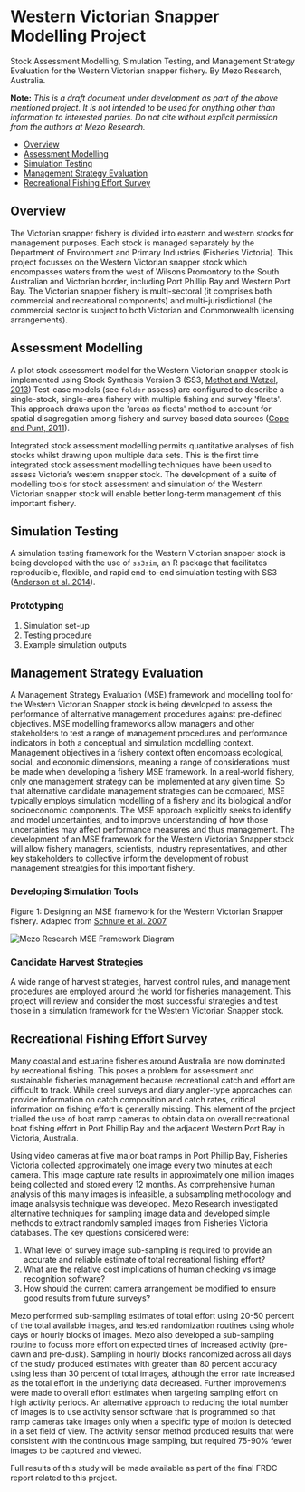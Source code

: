 
Western Victorian Snapper Modelling Project
============================================

Stock Assessment Modelling, Simulation Testing, and Management Strategy Evaluation for the Western Victorian snapper fishery. By Mezo Research, Australia.

**Note:** *This is a draft document under development as part of the above mentioned project. It is not intended to be used for anything other than information to interested parties. Do not cite without explicit permission from the authors at Mezo Research.*

- [Overview](#stock-assessment)
- [Assessment Modelling](#assessment-modelling)
- [Simulation Testing](#simulation-testing)
- [Management Strategy Evaluation](#management-strategy-evaluation)
- [Recreational Fishing Effort Survey](#recreational-fishing-effort-survey)

## Overview
The Victorian snapper fishery is divided into eastern and western stocks for management purposes. Each stock is managed separately by the Department of Environment and Primary Industries (Fisheries Victoria). This project focusses on the Western Victorian snapper stock which encompasses waters from the west of Wilsons Promontory to the South Australian and Victorian border, including Port Phillip Bay and Western Port Bay. The Victorian snapper fishery is multi-sectoral (it comprises both commercial and recreational components) and multi-jurisdictional (the commercial sector is subject to both Victorian and Commonwealth licensing arrangements).

## Assessment Modelling
A pilot stock assessment model for the Western Victorian snapper stock is implemented using Stock Synthesis Version 3 (SS3, [Methot and Wetzel, 2013](http://dx.doi.org/doi:10.1016/j.fishres.2012.10.012)) Test-case models (see `folder` assess) are configured to describe a single-stock, single-area fishery with multiple fishing and survey 'fleets'. This approach draws upon the 'areas as fleets' method to account for spatial disagregation among fishery and survey based data sources ([Cope and Punt, 2011](http://dx.doi.org/10.1016/j.fishres.2010.10.002)).

Integrated stock assessment modelling permits quantitative analyses of fish stocks whilst drawing upon multiple data sets. This is the first time integrated stock assessment modelling techniques have been used to assess Victoria’s western snapper stock. The development of a suite of modelling tools for stock assessment and simulation of the Western Victorian snapper stock will enable better long-term management of this important fishery.

## Simulation Testing
A simulation testing framework for the Western Victorian snapper stock is being developed with the use of `ss3sim`, an R package that facilitates reproducible, flexible, and rapid end-to-end simulation testing with SS3 ([Anderson et al. 2014](http://www.plosone.org/article/info%3Adoi%2F10.1371%2Fjournal.pone.0092725)).

### Prototyping
1. Simulation set-up
2. Testing procedure
3. Example simulation outputs

## Management Strategy Evaluation
A Management Strategy Evaluation (MSE) framework and modelling tool for the Western Victorian Snapper stock is being developed to assess the performance of alternative management procedures against pre-defined objectives. MSE modelling frameworks allow managers and other stakeholders to test a range of management procedures and performance indicators in both a conceptual and simulation modelling context. Management objectives in a fishery context often encompass ecological, social, and economic dimensions, meaning a range of considerations must be made when developing a fishery MSE framework.  In a real-world fishery, only one management strategy can be implemented at any given time. So that alternative candidate management strategies can be compared, MSE typically employs simulation modelling of a fishery and its biological and/or socioeconomic components. The MSE approach explicitly seeks to identify and model uncertainties, and to improve understanding of how those uncertainties may affect performance measures and thus management. The development of an MSE framework for the Western Victorian Snapper stock will allow fishery managers, scientists, industry representatives, and other key stakeholders to collective inform the development of robust management streatgies for this important fishery. 

### Developing Simulation Tools
Figure 1: Designing an MSE framework for the Western Victorian Snapper fishery. Adapted from [Schnute et al. 2007](http://doi.org/10.1093/icesjms/fsm109) 

![Mezo Research MSE Framework Diagram](https://github.com/Mezo-research/snapper/blob/master/docs/images/mse-framework.png "Proposed Snapper MSE Framework")

### Candidate Harvest Strategies
A wide range of harvest strategies, harvest control rules, and management procedures are employed around the world for fisheries management. This project will review and consider the most successful strategies and test those in a simulation framework for the Western Victorian Snapper stock. 

## Recreational Fishing Effort Survey
Many coastal and estuarine fisheries around Australia are now dominated by recreational fishing. This poses a problem for assessment and sustainable fisheries management because recreational catch and effort are difficult to track. While creel surveys and diary angler-type approaches can provide information on catch composition and catch rates, critical information on fishing effort is generally missing. This element of the project trialled the use of boat ramp cameras to obtain data on overall recreational boat fishing effort in Port Phillip Bay and the adjacent Western Port Bay in Victoria, Australia.

Using video cameras at five major boat ramps in Port Phillip Bay, Fisheries Victoria collected approximately one image every two minutes at each camera. This image capture rate results in approximately one million images being collected and stored every 12 months. As comprehensive human analysis of this many images is infeasible, a subsampling methodology and image analsysis technique was developed. Mezo Research investigated alternative techniques for sampling image data and developed simple methods to extract randomly sampled images from Fisheries Victoria databases. The key questions considered were:

1. What level of survey image sub-sampling is required to provide an accurate and reliable estimate of total recreational fishing effort?
2. What are the relative cost implications of human checking vs image recognition software?
3. How should the current camera arrangement be modified to ensure good results from future surveys?

Mezo performed sub-sampling estimates of total effort using 20-50 percent of the total available images, and tested randomization routines using whole days or hourly blocks of images. Mezo also developed a sub-sampling routine to focuss more effort on expected times of increased activity (pre-dawn and pre-dusk). Sampling in hourly blocks randomized across all days of the study produced estimates with greater than 80 percent accuracy using less than 30 percent of total images, although the error rate increased as the total effort in the underlying data decreased. Further improvements were made to overall effort estimates when targeting sampling effort on high activity periods. An alternative approach to reducing the total number of images is to use activity sensor software that is programmed so that ramp cameras take images only when a specific type of motion is detected in a set field of view. The activity sensor method produced results that were consistent with the continuous image sampling, but required 75-90% fewer images to be captured and viewed.

Full results of this study will be made available as part of the final FRDC report related to this project.

